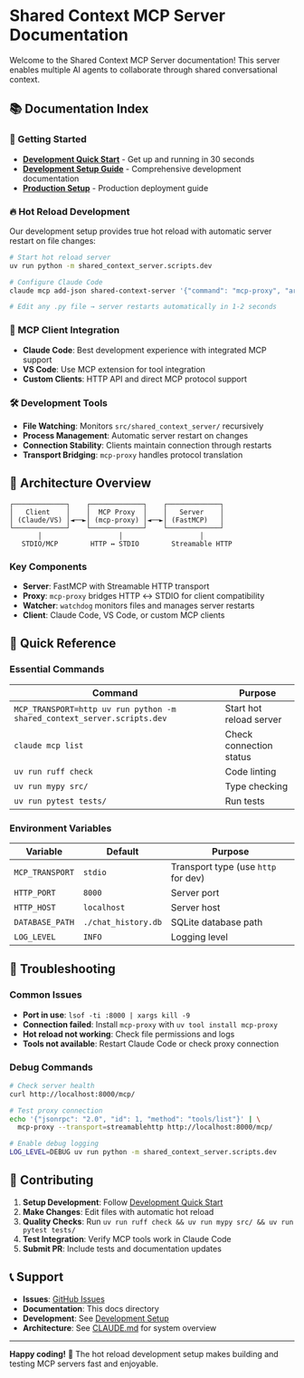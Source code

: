 # Shared Context MCP Server Documentation

Welcome to the Shared Context MCP Server documentation! This server enables multiple AI agents to collaborate through shared conversational context.

## 📚 Documentation Index

### 🚀 Getting Started
- **[Development Quick Start](./dev-quick-start.md)** - Get up and running in 30 seconds
- **[Development Setup Guide](./development-setup.md)** - Comprehensive development documentation
- **[Production Setup](../README.md#production)** - Production deployment guide

### 🔥 Hot Reload Development
Our development setup provides true hot reload with automatic server restart on file changes:

```bash
# Start hot reload server
uv run python -m shared_context_server.scripts.dev

# Configure Claude Code
claude mcp add-json shared-context-server '{"command": "mcp-proxy", "args": ["--transport=streamablehttp", "http://localhost:8000/mcp/"]}'

# Edit any .py file → server restarts automatically in 1-2 seconds
```

### 🔗 MCP Client Integration
- **Claude Code**: Best development experience with integrated MCP support
- **VS Code**: Use MCP extension for tool integration
- **Custom Clients**: HTTP API and direct MCP protocol support

### 🛠️ Development Tools
- **File Watching**: Monitors `src/shared_context_server/` recursively
- **Process Management**: Automatic server restart on changes
- **Connection Stability**: Clients maintain connection through restarts
- **Transport Bridging**: `mcp-proxy` handles protocol translation

## 📖 Architecture Overview

```
┌─────────────┐    ┌─────────────┐    ┌─────────────┐
│   Client    │    │  MCP Proxy  │    │   Server    │
│ (Claude/VS) │◄──►│ (mcp-proxy) │◄──►│ (FastMCP)   │
└─────────────┘    └─────────────┘    └─────────────┘
       │                   │                   │
   STDIO/MCP        HTTP ↔ STDIO        Streamable HTTP
```

### Key Components
- **Server**: FastMCP with Streamable HTTP transport
- **Proxy**: `mcp-proxy` bridges HTTP ↔ STDIO for client compatibility
- **Watcher**: `watchdog` monitors files and manages server restarts
- **Client**: Claude Code, VS Code, or custom MCP clients

## 🎯 Quick Reference

### Essential Commands
| Command | Purpose |
|---------|---------|
| `MCP_TRANSPORT=http uv run python -m shared_context_server.scripts.dev` | Start hot reload server |
| `claude mcp list` | Check connection status |
| `uv run ruff check` | Code linting |
| `uv run mypy src/` | Type checking |
| `uv run pytest tests/` | Run tests |

### Environment Variables
| Variable | Default | Purpose |
|----------|---------|---------|
| `MCP_TRANSPORT` | `stdio` | Transport type (use `http` for dev) |
| `HTTP_PORT` | `8000` | Server port |
| `HTTP_HOST` | `localhost` | Server host |
| `DATABASE_PATH` | `./chat_history.db` | SQLite database path |
| `LOG_LEVEL` | `INFO` | Logging level |

## 🔧 Troubleshooting

### Common Issues
- **Port in use**: `lsof -ti :8000 | xargs kill -9`
- **Connection failed**: Install `mcp-proxy` with `uv tool install mcp-proxy`
- **Hot reload not working**: Check file permissions and logs
- **Tools not available**: Restart Claude Code or check proxy connection

### Debug Commands
```bash
# Check server health
curl http://localhost:8000/mcp/

# Test proxy connection
echo '{"jsonrpc": "2.0", "id": 1, "method": "tools/list"}' | \
  mcp-proxy --transport=streamablehttp http://localhost:8000/mcp/

# Enable debug logging
LOG_LEVEL=DEBUG uv run python -m shared_context_server.scripts.dev
```

## 🤝 Contributing

1. **Setup Development**: Follow [Development Quick Start](./dev-quick-start.md)
2. **Make Changes**: Edit files with automatic hot reload
3. **Quality Checks**: Run `uv run ruff check && uv run mypy src/ && uv run pytest tests/`
4. **Test Integration**: Verify MCP tools work in Claude Code
5. **Submit PR**: Include tests and documentation updates

## 📞 Support

- **Issues**: [GitHub Issues](../../issues)
- **Documentation**: This docs directory
- **Development**: See [Development Setup](./development-setup.md)
- **Architecture**: See [CLAUDE.md](../CLAUDE.md) for system overview

---

**Happy coding!** 🚀 The hot reload development setup makes building and testing MCP servers fast and enjoyable.
